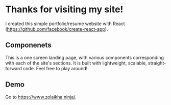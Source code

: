 # Thanks for visiting my site!

I created this simple portfolio/resume website with React (https://github.com/facebook/create-react-app).

## Componenets

This is a one screen landing page, with various components corresponding with each of the site's sections.  It is built with lightweight, scalable, straight-forward code.  Feel free to play around!

## Demo

Go to https://www.zolaikha.ninja/.

